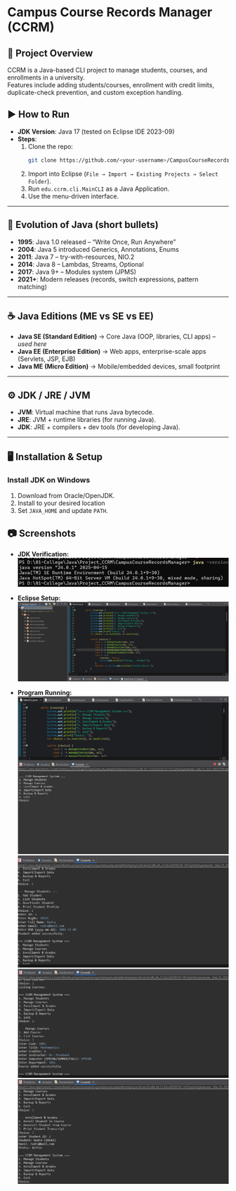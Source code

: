# Campus Course Records Manager (CCRM)

## 📌 Project Overview
CCRM is a Java-based CLI project to manage students, courses, and enrollments in a university.  
Features include adding students/courses, enrollment with credit limits, duplicate-check prevention, and custom exception handling.

## ▶️ How to Run
- **JDK Version**: Java 17 (tested on Eclipse IDE 2023-09)
- **Steps**:
  1. Clone the repo:  
     ```bash
     git clone https://github.com/<your-username>/CampusCourseRecordsManager.git
     ```
  2. Import into Eclipse (`File → Import → Existing Projects → Select Folder`).
  3. Run `edu.ccrm.cli.MainCLI` as a Java Application.
  4. Use the menu-driven interface.

---

## 🧾 Evolution of Java (short bullets)
- **1995**: Java 1.0 released – “Write Once, Run Anywhere”
- **2004**: Java 5 introduced Generics, Annotations, Enums
- **2011**: Java 7 – try-with-resources, NIO.2
- **2014**: Java 8 – Lambdas, Streams, Optional
- **2017**: Java 9+ – Modules system (JPMS)
- **2021+**: Modern releases (records, switch expressions, pattern matching)

---

## ☕ Java Editions (ME vs SE vs EE)
- **Java SE (Standard Edition)** → Core Java (OOP, libraries, CLI apps) – *used here*
- **Java EE (Enterprise Edition)** → Web apps, enterprise-scale apps (Servlets, JSP, EJB)
- **Java ME (Micro Edition)** → Mobile/embedded devices, small footprint

---

## ⚙️ JDK / JRE / JVM
- **JVM**: Virtual machine that runs Java bytecode.
- **JRE**: JVM + runtime libraries (for running Java).
- **JDK**: JRE + compilers + dev tools (for developing Java).

---

## 🖥️ Installation & Setup
### Install JDK on Windows
1. Download from Oracle/OpenJDK.
2. Install to your desired location
3. Set `JAVA_HOME` and update `PATH`.


## 📷 Screenshots

- **JDK Verification:**  
  ![JDK Version](Java_Version.png)

- **Eclipse Setup:**  
  ![Eclipse Setup](Eclipse_Projectworkspace.png)

- **Program Running:**  
  ![Program Execution ](Eclipse_CLIRun.png)
  ![Program Execution - Student](Eclipse_CLIStudentdemo.png)
  ![Program Execution - Course](Eclipse_CLICoursedemo.png)
  ![Program Execution - Enrollment](Eclipse_CLICourseEnrollmentdemo.png)

